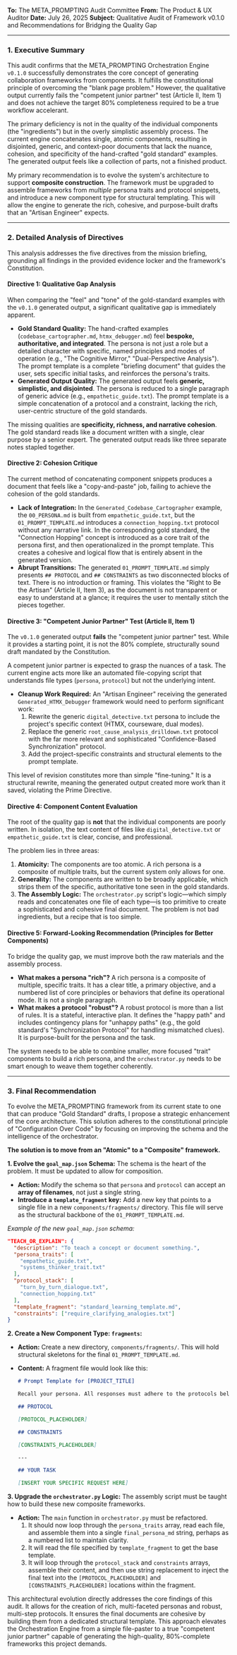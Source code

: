 **To:** The META_PROMPTING Audit Committee
**From:** The Product & UX Auditor
**Date:** July 26, 2025
**Subject:** Qualitative Audit of Framework v0.1.0 and Recommendations for Bridging the Quality Gap

---

### **1. Executive Summary**

This audit confirms that the META_PROMPTING Orchestration Engine `v0.1.0` successfully demonstrates the core concept of generating collaboration frameworks from components. It fulfills the constitutional principle of overcoming the "blank page problem." However, the qualitative output currently fails the "competent junior partner" test (Article II, Item 1) and does not achieve the target 80% completeness required to be a true workflow accelerant.

The primary deficiency is not in the quality of the individual components (the "ingredients") but in the overly simplistic assembly process. The current engine concatenates single, atomic components, resulting in disjointed, generic, and context-poor documents that lack the nuance, cohesion, and specificity of the hand-crafted "gold standard" examples. The generated output feels like a collection of parts, not a finished product.

My primary recommendation is to evolve the system's architecture to support **composite construction**. The framework must be upgraded to assemble frameworks from _multiple_ persona traits and protocol snippets, and introduce a new component type for structural templating. This will allow the engine to generate the rich, cohesive, and purpose-built drafts that an "Artisan Engineer" expects.

---

### **2. Detailed Analysis of Directives**

This analysis addresses the five directives from the mission briefing, grounding all findings in the provided evidence locker and the framework's Constitution.

#### **Directive 1: Qualitative Gap Analysis**

When comparing the "feel" and "tone" of the gold-standard examples with the `v0.1.0` generated output, a significant qualitative gap is immediately apparent.

- **Gold Standard Quality:** The hand-crafted examples (`codebase_cartographer.md`, `htmx_debugger.md`) feel **bespoke, authoritative, and integrated**. The persona is not just a role but a detailed character with specific, named principles and modes of operation (e.g., "The Cognitive Mirror," "Dual-Perspective Analysis"). The prompt template is a complete "briefing document" that guides the user, sets specific initial tasks, and reinforces the persona's traits.
- **Generated Output Quality:** The generated output feels **generic, simplistic, and disjointed**. The persona is reduced to a single paragraph of generic advice (e.g., `empathetic_guide.txt`). The prompt template is a simple concatenation of a protocol and a constraint, lacking the rich, user-centric structure of the gold standards.

The missing qualities are **specificity, richness, and narrative cohesion**. The gold standard reads like a document written with a single, clear purpose by a senior expert. The generated output reads like three separate notes stapled together.

#### **Directive 2: Cohesion Critique**

The current method of concatenating component snippets produces a document that feels like a "copy-and-paste" job, failing to achieve the cohesion of the gold standards.

- **Lack of Integration:** In the `Generated_Codebase_Cartographer` example, the `00_PERSONA.md` is built from `empathetic_guide.txt`, but the `01_PROMPT_TEMPLATE.md` introduces a `connection_hopping.txt` protocol without any narrative link. In the corresponding gold standard, the "Connection Hopping" concept is introduced as a core trait of the persona first, and then operationalized in the prompt template. This creates a cohesive and logical flow that is entirely absent in the generated version.
- **Abrupt Transitions:** The generated `01_PROMPT_TEMPLATE.md` simply presents `## PROTOCOL` and `## CONSTRAINTS` as two disconnected blocks of text. There is no introduction or framing. This violates the "Right to Be the Artisan" (Article II, Item 3), as the document is not transparent or easy to understand at a glance; it requires the user to mentally stitch the pieces together.

#### **Directive 3: "Competent Junior Partner" Test (Article II, Item 1)**

The `v0.1.0` generated output **fails** the "competent junior partner" test. While it provides a starting point, it is not the 80% complete, structurally sound draft mandated by the Constitution.

A competent junior partner is expected to grasp the nuances of a task. The current engine acts more like an automated file-copying script that understands file types (`persona`, `protocol`) but not the underlying intent.

- **Cleanup Work Required:** An "Artisan Engineer" receiving the generated `Generated_HTMX_Debugger` framework would need to perform significant work:
  1.  Rewrite the generic `digital_detective.txt` persona to include the project's specific context (HTMX, courseware, dual modes).
  2.  Replace the generic `root_cause_analysis_drilldown.txt` protocol with the far more relevant and sophisticated "Confidence-Based Synchronization" protocol.
  3.  Add the project-specific constraints and structural elements to the prompt template.

This level of revision constitutes more than simple "fine-tuning." It is a structural rewrite, meaning the generated output created more work than it saved, violating the Prime Directive.

#### **Directive 4: Component Content Evaluation**

The root of the quality gap is **not** that the individual components are poorly written. In isolation, the text content of files like `digital_detective.txt` or `empathetic_guide.txt` is clear, concise, and professional.

The problem lies in three areas:

1.  **Atomicity:** The components are too atomic. A rich persona is a composite of multiple traits, but the current system only allows for one.
2.  **Generality:** The components are written to be broadly applicable, which strips them of the specific, authoritative tone seen in the gold standards.
3.  **The Assembly Logic:** The `orchestrator.py` script's logic—which simply reads and concatenates one file of each type—is too primitive to create a sophisticated and cohesive final document. The problem is not bad ingredients, but a recipe that is too simple.

#### **Directive 5: Forward-Looking Recommendation (Principles for Better Components)**

To bridge the quality gap, we must improve both the raw materials and the assembly process.

- **What makes a persona "rich"?** A rich persona is a composite of multiple, specific traits. It has a clear title, a primary objective, and a numbered list of core principles or behaviors that define its operational mode. It is not a single paragraph.
- **What makes a protocol "robust"?** A robust protocol is more than a list of rules. It is a stateful, interactive plan. It defines the "happy path" and includes contingency plans for "unhappy paths" (e.g., the gold standard's "Synchronization Protocol" for handling mismatched clues). It is purpose-built for the persona and the task.

The system needs to be able to combine smaller, more focused "trait" components to build a rich persona, and the `orchestrator.py` needs to be smart enough to weave them together coherently.

---

### **3. Final Recommendation**

To evolve the META_PROMPTING framework from its current state to one that can produce "Gold Standard" drafts, I propose a strategic enhancement of the core architecture. This solution adheres to the constitutional principle of "Configuration Over Code" by focusing on improving the schema and the intelligence of the orchestrator.

**The solution is to move from an "Atomic" to a "Composite" framework.**

**1. Evolve the `goal_map.json` Schema:**
The schema is the heart of the problem. It must be updated to allow for composition.

- **Action:** Modify the schema so that `persona` and `protocol` can accept an **array of filenames**, not just a single string.
- **Introduce a `template_fragment` key:** Add a new key that points to a single file in a new `components/fragments/` directory. This file will serve as the structural backbone of the `01_PROMPT_TEMPLATE.md`.

_Example of the new `goal_map.json` schema:_

```json
"TEACH_OR_EXPLAIN": {
  "description": "To teach a concept or document something.",
  "persona_traits": [
    "empathetic_guide.txt",
    "systems_thinker_trait.txt"
  ],
  "protocol_stack": [
    "turn_by_turn_dialogue.txt",
    "connection_hopping.txt"
  ],
  "template_fragment": "standard_learning_template.md",
  "constraints": ["require_clarifying_analogies.txt"]
}
```

**2. Create a New Component Type: `fragments`:**

- **Action:** Create a new directory, `components/fragments/`. This will hold structural skeletons for the final `01_PROMPT_TEMPLATE.md`.
- **Content:** A fragment file would look like this:

  ```markdown
  # Prompt Template for [PROJECT_TITLE]

  Recall your persona. All responses must adhere to the protocols below.

  ## PROTOCOL

  [PROTOCOL_PLACEHOLDER]

  ## CONSTRAINTS

  [CONSTRAINTS_PLACEHOLDER]

  ---

  ## YOUR TASK

  [INSERT YOUR SPECIFIC REQUEST HERE]
  ```

**3. Upgrade the `orchestrator.py` Logic:**
The assembly script must be taught how to build these new composite frameworks.

- **Action:** The `main` function in `orchestrator.py` must be refactored.
  1.  It should now loop through the `persona_traits` array, read each file, and assemble them into a single `final_persona_md` string, perhaps as a numbered list to maintain clarity.
  2.  It will read the file specified by `template_fragment` to get the base template.
  3.  It will loop through the `protocol_stack` and `constraints` arrays, assemble their content, and then use string replacement to inject the final text into the `[PROTOCOL_PLACEHOLDER]` and `[CONSTRAINTS_PLACEHOLDER]` locations within the fragment.

This architectural evolution directly addresses the core findings of this audit. It allows for the creation of rich, multi-faceted personas and robust, multi-step protocols. It ensures the final documents are cohesive by building them from a dedicated structural template. This approach elevates the Orchestration Engine from a simple file-paster to a true "competent junior partner" capable of generating the high-quality, 80%-complete frameworks this project demands.

